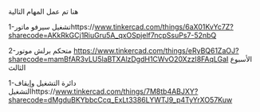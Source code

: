 هنا تم عمل المهام التالية

1-تشغيل سيرفو ماتورhttps://www.tinkercad.com/things/6aX01KvYc7Z?sharecode=AKkRkGCj1RiuGru5A_qxOSpjelf7ncpSsuPs7-52nbQ

2-متحكم برلش موتور https://www.tinkercad.com/things/eRyBQ61ZaOJ?sharecode=mamBfAR3vLU5laBTXAlzDgdH1CWvO20XzzI8FAqLGaI
الأسبوع الثالث

1-دائرة التشغيل وإيقاف التشغيلhttps://www.tinkercad.com/things/7M8tb4ABJXY?sharecode=dMgduBKYbbcCcq_ExLt3386LYWTJ9_p4TyYrXO57Kuw
